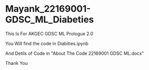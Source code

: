 # Mayank_22169001-GDSC_ML_Diabeties
This Is For AKGEC GDSC ML Prologue 2.0


You Will find the code in Diabities.ipynb

And Detils of Code in "About The Code 22169001 GDSC ML.docx"

Thank You
